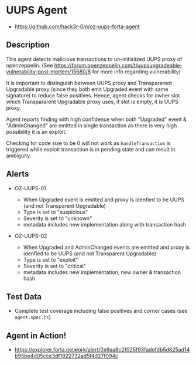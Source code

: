 # UUPS Agent

- https://github.com/hack3r-0m/oz-uups-forta-agent

## Description

This agent detects malicious transactions to un-initialized UUPS proxy of openzeppelin. (See https://forum.openzeppelin.com/t/uupsupgradeable-vulnerability-post-mortem/15680/8 for more info regarding vulnerability)

It is important to distinguish between UUPS proxy and Transpararent Upgradable proxy (since they both emit Upgraded event with same signature) to reduce false positives. Hence, agent checks for owner slot which Transpararent Upgradable proxy uses, if slot is empty, it is UUPS proxy.

Agent reports finding with high confidence when both "Upgraded" event & "AdminChanged" are emitted in single transaction as there is very high possibility it is an exploit.

Checking for code size to be 0 will not work as `handleTransaction` is triggered while exploit transaction is in pending state and can result in ambiguity.

## Alerts

- OZ-UUPS-01
  - When Upgraded event is emitted and proxy is idenfied to be UUPS (and not Transparent Upgradable)
  - Type is set to "suspicious"
  - Severity is set to "unknown"
  - metadata includes new implementation along with transaction hash

- OZ-UUPS-02
  - When Upgraded and AdminChanged events are emitted and proxy is idenfied to be UUPS (and not Transparent Upgradable)
  - Type is set to "exploit"
  - Severity is set to "critical"
  - metadata includes new implementation, new owner & transaction hash

## Test Data

- Complete test coverage including false positives and corner cases (see `agent.spec.ts`)

## Agent in Action!

- https://explorer.forta.network/alert/0x9aa8c2f025f93fadefdb5d825ad14b95be4d05cce3df1922732ad5f4d27f094c

